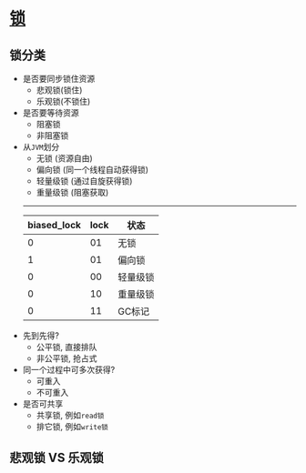 # [锁](https://tech.meituan.com/2018/11/15/java-lock.html)

## 锁分类
- 是否要同步锁住资源
    - 悲观锁(锁住)
    - 乐观锁(不锁住)
- 是否要等待资源
    - 阻塞锁
    - 非阻塞锁
- 从`JVM`划分
    - 无锁 (资源自由)
    - 偏向锁 (同一个线程自动获得锁)
    - 轻量级锁 (通过自旋获得锁)
    - 重量级锁 (阻塞获取)
    ---
    | biased_lock | lock | 状态 |
    | ---- | ------ | ------- |
    |0	| 01 |	 无锁    | 
    |1	| 01 |	 偏向锁  |
    |0	| 00 |	轻量级锁 |
    |0	| 10 |	重量级锁 |
    |0	| 11 |  GC标记  |   
- 先到先得?
    - 公平锁, 直接排队
    - 非公平锁, 抢占式
- 同一个过程中可多次获得?
    - 可重入
    - 不可重入
- 是否可共享
    - 共享锁, 例如`read锁`
    - 排它锁, 例如`write锁`
    
## 悲观锁 VS 乐观锁
